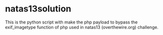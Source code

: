 # natas13solution
This is the python script with make the php payload to bypass the exif_imagetype function of php used in natas13 (overthewire.org) challenge.

